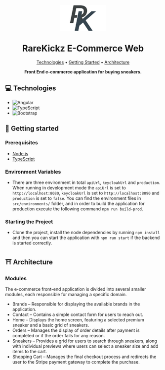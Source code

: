 <p align="center">
<img align="center" width="150" alt="Rare Kickz Logo" src="./src/assets//rk-short-logo.svg" />
</p>
<h1 align="center" style="font-weight: bold;">RareKickz E-Commerce Web</h1>

<p align="center">
  <a href="#tech">Technologies</a> •
  <a href="#started">Getting Started</a> •
  <a href="#arch">Architecture</a>
</p>

<p align="center">
    <b>Front End e-commerce application for buying sneakers.</b>
</p>

<h2 id="technologies">💻 Technologies</h2>

- ![Angular](https://img.shields.io/badge/Angular-%23DD0031.svg?logo=angular&logoColor=white)
- ![TypeScript](https://img.shields.io/badge/TypeScript-3178C6?logo=typescript&logoColor=fff)
- ![Bootstrap](https://img.shields.io/badge/Bootstrap-7952B3?logo=bootstrap&logoColor=fff)

<h2 id="started">🚀 Getting started</h2>
<h3>Prerequisites</h3>

- [Node.js](https://nodejs.org/en/download/package-manager)
- [TypeScript](https://www.npmjs.com/package/typescript)

<h3>Environment Variables</h3>

- There are three environment in total `apiUrl`, `keycloakUrl` and `production`. When running in development mode the `apiUrl` is set to `http://localhost:8080`, `keycloakUrl` is set to `http://localhost:8090` and `production` is set to `false`. You can find the environment files in `src/environments/` folder, and in order to build the application for production execute the following command `npm run build-prod`.

<h3>Starting the Project</h3>

- Clone the project, install the node dependencies by running `npm install` and then you can start the application with `npm run start` if the backend is started correctly.

<h2 id="arch">⛩️ Architecture</h2>
<h3>Modules</h3>
The e-commerce front-end application is divided into several smaller modules, each responsible for managing a specific domain.

- Brands – Responsible for displaying the available brands in the application.
- Contact – Contains a simple contact form for users to reach out.
- Home – Displays the home screen, featuring a selected premium sneaker and a basic grid of sneakers.
- Orders – Manages the display of order details after payment is completed or if the order fails for any reason.
- Sneakers – Provides a grid for users to search through sneakers, along with individual previews where users can select a sneaker size and add items to the cart.
- Shopping Cart – Manages the final checkout process and redirects the user to the Stripe payment gateway to complete the purchase.
